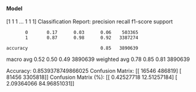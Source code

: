 #### Model
[1 1 1 ... 1 1 1]
Classification Report:
              precision    recall  f1-score   support

           0       0.17      0.03      0.06    503365
           1       0.87      0.98      0.92   3387274

    accuracy                           0.85   3890639
   macro avg       0.52      0.50      0.49   3890639
weighted avg       0.78      0.85      0.81   3890639

Accuracy: 0.8539378749866025
Confusion Matrix:
[[  16546  486819]
 [  81456 3305818]]
Confusion Matrix (%):
[[ 0.42527718 12.51257184]
 [ 2.09364066 84.96851031]]
